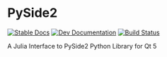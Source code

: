 # PySide2

[![Stable Docs](https://img.shields.io/badge/docs-stable-blue.svg)](https://micheleceresoli.github.io/PySide2.jl/stable/)
[![Dev Documentation](https://img.shields.io/badge/docs-dev-blue.svg)](https://micheleceresoli.github.io/PySide2.jl/dev/) 
[![Build Status](https://github.com/MicheleCeresoli/PySide2.jl/actions/workflows/CI.yml/badge.svg?branch=main)](https://github.com/MicheleCeresoli/PySide2.jl/actions/workflows/CI.yml)

A Julia Interface to PySide2 Python Library for Qt 5
